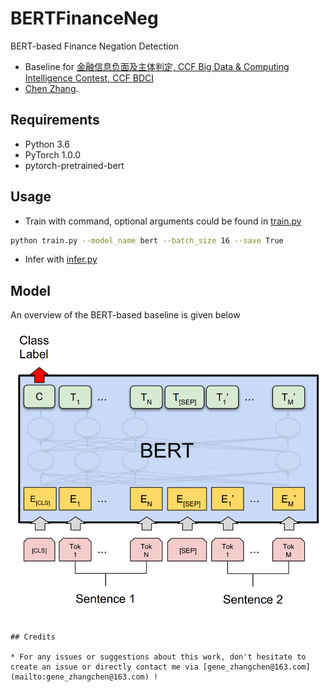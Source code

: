 # BERTFinanceNeg

BERT-based Finance Negation Detection
* Baseline for [金融信息负面及主体判定, CCF Big Data & Computing Intelligence Contest, CCF BDCI](https://www.datafountain.cn/competitions/353)
* [Chen Zhang](https://genezc.github.io).

## Requirements

* Python 3.6
* PyTorch 1.0.0
* pytorch-pretrained-bert

## Usage

* Train with command, optional arguments could be found in [train.py](/train.py)
```bash
python train.py --model_name bert --batch_size 16 --save True 
```
* Infer with [infer.py](/infer.py)

## Model

An overview of the BERT-based baseline is given below

![model](/assets/bert_spc.png)

```

## Credits

* For any issues or suggestions about this work, don't hesitate to create an issue or directly contact me via [gene_zhangchen@163.com](mailto:gene_zhangchen@163.com) !